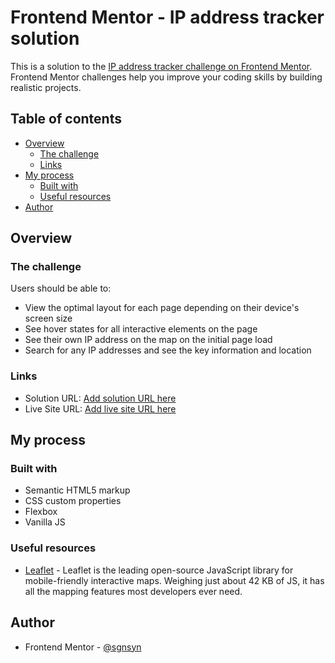 # Frontend Mentor - IP address tracker solution

This is a solution to the [IP address tracker challenge on Frontend Mentor](https://www.frontendmentor.io/challenges/ip-address-tracker-I8-0yYAH0). Frontend Mentor challenges help you improve your coding skills by building realistic projects.

## Table of contents

- [Overview](#overview)
  - [The challenge](#the-challenge)
  - [Links](#links)
- [My process](#my-process)
  - [Built with](#built-with)
  - [Useful resources](#useful-resources)
- [Author](#author)

## Overview

### The challenge

Users should be able to:

- View the optimal layout for each page depending on their device's screen size
- See hover states for all interactive elements on the page
- See their own IP address on the map on the initial page load
- Search for any IP addresses and see the key information and location

### Links

- Solution URL: [Add solution URL here](https://github.com/sgnsyn/ip-tracker)
- Live Site URL: [Add live site URL here](https://sgnsyn.github.io/ip-tracker/)

## My process

### Built with

- Semantic HTML5 markup
- CSS custom properties
- Flexbox
- Vanilla JS

### Useful resources

- [Leaflet](https://leafletjs.com/) - Leaflet is the leading open-source JavaScript library for mobile-friendly interactive maps. Weighing just about 42 KB of JS, it has all the mapping features most developers ever need.

## Author

- Frontend Mentor - [@sgnsyn](https://www.frontendmentor.io/profile/sgnsyn)
